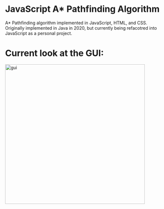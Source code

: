# JavaScript A* Pathfinding Algorithm
A* Pathfinding algorithm implemented in JavaScript, HTML, and CSS. Originally implemented in Java in 2020, but currently being refacotred into JavaScript as a personal project.

# Current look at the GUI:

<img width="452" alt="gui" src="https://user-images.githubusercontent.com/96971299/185689789-f10c27b3-ee45-4693-9f16-c0c9ac00cd0a.png">
